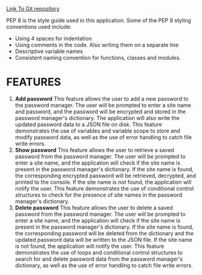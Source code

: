 [Link To Git repository](https://github.com/Duotduot/password-manager)

PEP 8 is the style guide used in this application. Some of the PEP 8 styling conventions used include:  
- Using 4 spaces for indentation  
- Using comments in the code. Also writing them on a separate line  
- Descriptive variable names  
- Consistent naming convention for functions, classes and modules.  

# FEATURES  
1. **Add password** This feature allows the user to add a new password to the password manager. The user will be prompted to enter a site name and password, and the password will be encrypted and stored in the password manager's dictionary. The application will also write the updated password data to a JSON file on disk. This feature demonstrates the use of variables and variable scope to store and modify password data, as well as the use of error handling to catch file write errors.  
2. **Show password** This feature allows the user to retrieve a saved password from the password manager. The user will be prompted to enter a site name, and the application will check if the site name is present in the password manager's dictionary. If the site name is found, the corresponding encrypted password will be retrieved, decrypted, and printed to the console. If the site name is not found, the application will notify the user. This feature demonstrates the use of conditional control structures to check for the presence of site names in the password manager's dictionary.   
3. **Delete password** This feature allows the user to delete a saved password from the password manager. The user will be prompted to enter a site name, and the application will check if the site name is present in the password manager's dictionary. If the site name is found, the corresponding password will be deleted from the dictionary and the updated password data will be written to the JSON file. If the site name is not found, the application will notify the user. This feature demonstrates the use of loops and conditional control structures to search for and delete password data from the password manager's dictionary, as well as the use of error handling to catch file write errors.  